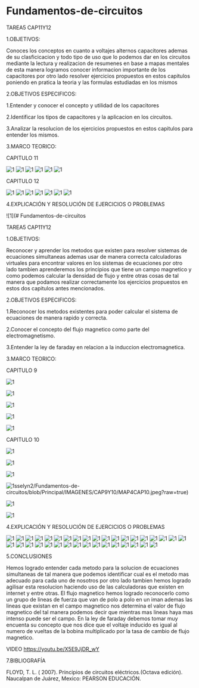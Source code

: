 # Fundamentos-de-circuitos

TAREA5 CAP11Y12

1.OBJETIVOS:

Conoces los  conceptos en cuanto a voltajes alternos capacitores ademas de su clasficicacion y todo tipo de uso que lo podemos dar en los circuitos mediante la lectura y realizacion de resumenes en base a mapas mentales de esta manera logramos conocer informacion importante de los capacitores por otro lado resolver ejercicios propuestos en estos capitulos poniendo en pratica la teoria y las formulas estudiadas en los mismos 

2.OBJETIVOS ESPECIFICOS:

1.Entender y conocer el concepto y utilidad de los capacitores

2.Identificar los tipos de capacitores y la aplicacion en los circuitos. 

3.Analizar la resolucion de los ejercicios propuestos en estos capitulos para entender los mismos. 

3.MARCO TEORICO:

CAPITULO 11

![1](https://github.com/Josselyn2/Fundamentos-de-circuitos/blob/Principal/IMAGENES/CAPITULO%2011,12/MAPAS/1.png?raw=true)
![1](https://github.com/Josselyn2/Fundamentos-de-circuitos/blob/Principal/IMAGENES/CAPITULO%2011,12/MAPAS/2.png?raw=true)
![1](https://github.com/Josselyn2/Fundamentos-de-circuitos/blob/Principal/IMAGENES/CAPITULO%2011,12/MAPAS/3.png?raw=true)
![1](https://github.com/Josselyn2/Fundamentos-de-circuitos/blob/Principal/IMAGENES/CAPITULO%2011,12/MAPAS/4.png?raw=true)
![1](https://github.com/Josselyn2/Fundamentos-de-circuitos/blob/Principal/IMAGENES/CAPITULO%2011,12/MAPAS/5.png?raw=true)
![1](https://github.com/Josselyn2/Fundamentos-de-circuitos/blob/Principal/IMAGENES/CAPITULO%2011,12/MAPAS/6.png?raw=true)


CAPITULO 12

![1](https://github.com/Josselyn2/Fundamentos-de-circuitos/blob/Principal/IMAGENES/CAPITULO%2011,12/MAPAS/M1.png?raw=true)
![1](https://github.com/Josselyn2/Fundamentos-de-circuitos/blob/Principal/IMAGENES/CAPITULO%2011,12/MAPAS/M2.png?raw=true)
![1](https://github.com/Josselyn2/Fundamentos-de-circuitos/blob/Principal/IMAGENES/CAPITULO%2011,12/MAPAS/M3.png?raw=true)
![1](https://github.com/Josselyn2/Fundamentos-de-circuitos/blob/Principal/IMAGENES/CAPITULO%2011,12/MAPAS/M4.png?raw=true)
![1](https://github.com/Josselyn2/Fundamentos-de-circuitos/blob/Principal/IMAGENES/CAPITULO%2011,12/MAPAS/M5.png?raw=true)
![1](https://github.com/Josselyn2/Fundamentos-de-circuitos/blob/Principal/IMAGENES/CAPITULO%2011,12/MAPAS/M6.png?raw=true)
![1](https://github.com/Josselyn2/Fundamentos-de-circuitos/blob/Principal/IMAGENES/CAPITULO%2011,12/MAPAS/M7.png?raw=true)


4.EXPLICACIÓN Y RESOLUCIÓN DE EJERCICIOS O PROBLEMAS



![1](# Fundamentos-de-circuitos

TAREA5 CAP11Y12

1.OBJETIVOS:
 
 Reconocer y aprender los metodos que existen para resolver sistemas de ecuaciones simultaneas ademas usar de manera correcta calculadoras virtuales para encontrar valores en los sistemas de ecuaciones por otro lado tambien aprenderemos los principios que tiene un campo magnetico y como podemos calcular la densidad de flujo y entre otras cosas de tal manera que podamos realizar correctamente los ejercicios propuestos en estos dos capitulos antes mencionados. 

2.OBJETIVOS ESPECIFICOS:

1.Reconocer los metodos existentes para poder calcular el sistema de ecuaciones de manera rapido y correcta. 

2.Conocer el concepto del flujo magnetico como parte del electromagnetismo.

3.Entender la ley de faraday en relacion a la induccion electromagnetica. 

3.MARCO TEORICO:

CAPITULO 9 

![1](https://github.com/Josselyn2/Fundamentos-de-circuitos/blob/Principal/IMAGENES/CAP9Y10/MAP1CAP9.png?raw=true)

![1](https://github.com/Josselyn2/Fundamentos-de-circuitos/blob/Principal/IMAGENES/CAP9Y10/MAP2CAP9.png?raw=true)

![1](https://github.com/Josselyn2/Fundamentos-de-circuitos/blob/Principal/IMAGENES/CAP9Y10/MAP3CAP9.png?raw=true)

![1](https://github.com/Josselyn2/Fundamentos-de-circuitos/blob/Principal/IMAGENES/CAP9Y10/MAP4CAP9.png?raw=true)

![1](https://github.com/Josselyn2/Fundamentos-de-circuitos/blob/Principal/IMAGENES/CAP9Y10/MAP5CAP9.png?raw=true)

CAPITULO 10

![1](https://github.com/Josselyn2/Fundamentos-de-circuitos/blob/Principal/IMAGENES/CAP9Y10/MAP1CAP10.png?raw=true)

![1](https://github.com/Josselyn2/Fundamentos-de-circuitos/blob/Principal/IMAGENES/CAP9Y10/MAP2CAP10.png?raw=true)

![1](https://github.com/Josselyn2/Fundamentos-de-circuitos/blob/Principal/IMAGENES/CAP9Y10/MAP3CAP10.png?raw=true)

![1](https://github.com/Jo)sselyn2/Fundamentos-de-circuitos/blob/Principal/IMAGENES/CAP9Y10/MAP4CAP10.jpeg?raw=true)

![1](https://github.com/Josselyn2/Fundamentos-de-circuitos/blob/Principal/IMAGENES/CAP9Y10/MAP5CAP10.png?raw=true)

![1](https://github.com/Josselyn2/Fundamentos-de-circuitos/blob/Principal/IMAGENES/CAP9Y10/MAP6CAP10.png?raw=true)


4.EXPLICACIÓN Y RESOLUCIÓN DE EJERCICIOS O PROBLEMAS



![1](https://github.com/Josselyn2/Fundamentos-de-circuitos/blob/Principal/IMAGENES/CAPITULO%2011,12/1.jpg?raw=true)
![1](https://github.com/Josselyn2/Fundamentos-de-circuitos/blob/Principal/IMAGENES/CAPITULO%2011,12/2.jpg?raw=true)
![1](https://github.com/Josselyn2/Fundamentos-de-circuitos/blob/Principal/IMAGENES/CAPITULO%2011,12/3.jpg?raw=true)
![1](https://github.com/Josselyn2/Fundamentos-de-circuitos/blob/Principal/IMAGENES/CAPITULO%2011,12/4.jpg?raw=true)
![1](https://github.com/Josselyn2/Fundamentos-de-circuitos/blob/Principal/IMAGENES/CAPITULO%2011,12/5.jpg?raw=true)
![1](https://github.com/Josselyn2/Fundamentos-de-circuitos/blob/Principal/IMAGENES/CAPITULO%2011,12/6.jpg?raw=true)
![1](https://github.com/Josselyn2/Fundamentos-de-circuitos/blob/Principal/IMAGENES/CAPITULO%2011,12/7.jpg?raw=true)
![1](https://github.com/Josselyn2/Fundamentos-de-circuitos/blob/Principal/IMAGENES/CAPITULO%2011,12/8.jpg?raw=true)
![1](https://github.com/Josselyn2/Fundamentos-de-circuitos/blob/Principal/IMAGENES/CAPITULO%2011,12/9.jpg?raw=true)
![1](https://github.com/Josselyn2/Fundamentos-de-circuitos/blob/Principal/IMAGENES/CAPITULO%2011,12/10.jpg?raw=true)
![1](https://github.com/Josselyn2/Fundamentos-de-circuitos/blob/Principal/IMAGENES/CAPITULO%2011,12/11.jpg?raw=true)
![1](https://github.com/Josselyn2/Fundamentos-de-circuitos/blob/Principal/IMAGENES/CAPITULO%2011,12/12.jpg?raw=true)
![1](https://github.com/Josselyn2/Fundamentos-de-circuitos/blob/Principal/IMAGENES/CAPITULO%2011,12/13.jpg?raw=true)
![1](https://github.com/Josselyn2/Fundamentos-de-circuitos/blob/Principal/IMAGENES/CAPITULO%2011,12/14.jpg?raw=true)
![1](https://github.com/Josselyn2/Fundamentos-de-circuitos/blob/Principal/IMAGENES/CAPITULO%2011,12/15.jpg?raw=true)
![1](https://github.com/Josselyn2/Fundamentos-de-circuitos/blob/Principal/IMAGENES/CAPITULO%2011,12/16.jpg?raw=true)
![1](https://github.com/Josselyn2/Fundamentos-de-circuitos/blob/Principal/IMAGENES/CAPITULO%2011,12/17.jpg?raw=true)
![1](https://github.com/Josselyn2/Fundamentos-de-circuitos/blob/Principal/IMAGENES/CAPITULO%2011,12/18.jpg?raw=true)
![1](https://github.com/Josselyn2/Fundamentos-de-circuitos/blob/Principal/IMAGENES/CAPITULO%2011,12/19.jpg?raw=true)
![1](https://github.com/Josselyn2/Fundamentos-de-circuitos/blob/Principal/IMAGENES/CAPITULO%2011,12/20.jpg?raw=true)
![1](https://github.com/Josselyn2/Fundamentos-de-circuitos/blob/Principal/IMAGENES/CAPITULO%2011,12/21.jpg?raw=true)
![1](https://github.com/Josselyn2/Fundamentos-de-circuitos/blob/Principal/IMAGENES/CAPITULO%2011,12/22.jpg?raw=true)
![1](https://github.com/Josselyn2/Fundamentos-de-circuitos/blob/Principal/IMAGENES/CAPITULO%2011,12/23.jpg?raw=true)
![1](https://github.com/Josselyn2/Fundamentos-de-circuitos/blob/Principal/IMAGENES/CAPITULO%2011,12/24.jpg?raw=true)
![1](https://github.com/Josselyn2/Fundamentos-de-circuitos/blob/Principal/IMAGENES/CAPITULO%2011,12/25.jpg?raw=true)
![1](https://github.com/Josselyn2/Fundamentos-de-circuitos/blob/Principal/IMAGENES/CAPITULO%2011,12/26.jpg?raw=true)
![1](https://github.com/Josselyn2/Fundamentos-de-circuitos/blob/Principal/IMAGENES/CAPITULO%2011,12/27.jpg?raw=true)
![1](https://github.com/Josselyn2/Fundamentos-de-circuitos/blob/Principal/IMAGENES/CAPITULO%2011,12/28.jpg?raw=true)
![1](https://github.com/Josselyn2/Fundamentos-de-circuitos/blob/Principal/IMAGENES/CAPITULO%2011,12/29.jpg?raw=true)
![1](https://github.com/Josselyn2/Fundamentos-de-circuitos/blob/Principal/IMAGENES/CAPITULO%2011,12/30.jpg?raw=true)
![1](https://github.com/Josselyn2/Fundamentos-de-circuitos/blob/Principal/IMAGENES/CAPITULO%2011,12/31.jpg?raw=true)
![1](https://github.com/Josselyn2/Fundamentos-de-circuitos/blob/Principal/IMAGENES/CAPITULO%2011,12/32.jpg?raw=true)
![1](https://github.com/Josselyn2/Fundamentos-de-circuitos/blob/Principal/IMAGENES/CAPITULO%2011,12/33.jpg?raw=true)
![1](https://github.com/Josselyn2/Fundamentos-de-circuitos/blob/Principal/IMAGENES/CAPITULO%2011,12/34.jpg?raw=true)
![1](https://github.com/Josselyn2/Fundamentos-de-circuitos/blob/Principal/IMAGENES/CAPITULO%2011,12/35.jpg?raw=true)

5.CONCLUSIONES

Hemos logrado entender cada metodo para la solucion de ecuaciones simultaneas de tal manera que podemos identificar cual es el metodo mas adecuado para cada uno de nosotros por otro lado tambien hemos logrado agilisar esta resolucion haciendo uso de las calculadoras que existen en internet y entre otras. 
El flujo magnetico hemos logrado reconocerlo como un grupo de lineas de fuerza que van de polo a polo en un iman ademas las lineas que existan en el campo magnetico nos determina el valor de flujo magnetico del tal manera podemos decir que mientras mas lineas haya mas intenso puede ser el campo. 
En la ley de faraday debemos tomar muy encuenta su concepto que nos dice que el voltaje inducido es igual al numero de vueltas de la bobina multiplicado por la tasa de cambio de flujo magnetico. 


VIDEO
https://youtu.be/X5E9JjDR_wY

7.BIBLIOGRAFÍA

FLOYD, T. L. ( 2007). Principios de circuitos eléctricos.(Octava edición). Naucalpan de Juárez, Mexico: PEARSON EDUCACIÓN.
